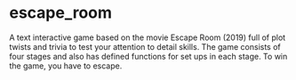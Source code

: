 # escape_room
A text interactive game based on the movie Escape Room (2019) full of plot twists and trivia to test your attention to detail skills. The game consists of four stages and also has defined functions for set ups in each stage. To win the game, you have to escape.

